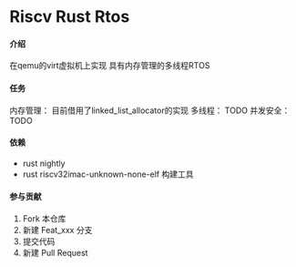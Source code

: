 # Riscv Rust Rtos

#### 介绍
在qemu的virt虚拟机上实现
具有内存管理的多线程RTOS

#### 任务
内存管理：
    目前借用了linked_list_allocator的实现
多线程：
    TODO
并发安全：
    TODO


#### 依赖
- rust nightly 
- rust riscv32imac-unknown-none-elf 构建工具



#### 参与贡献

1.  Fork 本仓库
2.  新建 Feat_xxx 分支
3.  提交代码
4.  新建 Pull Request
